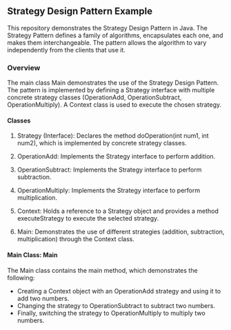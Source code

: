 ## Strategy Design Pattern Example
This repository demonstrates the Strategy Design Pattern in Java. The Strategy Pattern defines a family of algorithms, encapsulates each one, and makes them interchangeable. The pattern allows the algorithm to vary independently from the clients that use it.

### Overview
The main class Main demonstrates the use of the Strategy Design Pattern. The pattern is implemented by defining a Strategy interface with multiple concrete strategy classes (OperationAdd, OperationSubtract, OperationMultiply). A Context class is used to execute the chosen strategy.

#### Classes
1. Strategy (Interface):
Declares the method doOperation(int num1, int num2), which is implemented by concrete strategy classes.

2. OperationAdd:
Implements the Strategy interface to perform addition.

3. OperationSubtract:
Implements the Strategy interface to perform subtraction.

4. OperationMultiply:
Implements the Strategy interface to perform multiplication.

5. Context:
Holds a reference to a Strategy object and provides a method executeStrategy to execute the selected strategy.

6. Main:
Demonstrates the use of different strategies (addition, subtraction, multiplication) through the Context class.

#### Main Class: Main
The Main class contains the main method, which demonstrates the following:

+ Creating a Context object with an OperationAdd strategy and using it to add two numbers.
+ Changing the strategy to OperationSubtract to subtract two numbers.
+ Finally, switching the strategy to OperationMultiply to multiply two numbers.

